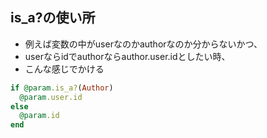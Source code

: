 ## is_a?の使い所
- 例えば変数の中がuserなのかauthorなのか分からないかつ、
- userならidでauthorならauthor.user.idとしたい時、
- こんな感じでかける
```ruby
if @param.is_a?(Author)
  @param.user.id
else
  @param.id
end
```
